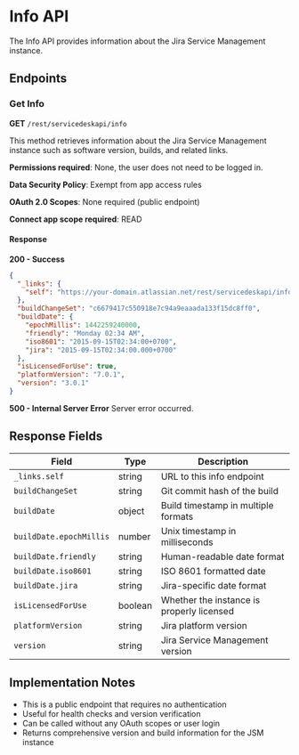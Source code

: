 # Info API

The Info API provides information about the Jira Service Management instance.

## Endpoints

### Get Info

**GET** `/rest/servicedeskapi/info`

This method retrieves information about the Jira Service Management instance such as software version, builds, and related links.

**Permissions required**: None, the user does not need to be logged in.

**Data Security Policy**: Exempt from app access rules

**OAuth 2.0 Scopes**: None required (public endpoint)

**Connect app scope required**: READ

#### Response

**200 - Success**
```json
{
  "_links": {
    "self": "https://your-domain.atlassian.net/rest/servicedeskapi/info"
  },
  "buildChangeSet": "c6679417c550918e7c94a9eaaada133f15dc8ff0",
  "buildDate": {
    "epochMillis": 1442259240000,
    "friendly": "Monday 02:34 AM",
    "iso8601": "2015-09-15T02:34:00+0700",
    "jira": "2015-09-15T02:34:00.000+0700"
  },
  "isLicensedForUse": true,
  "platformVersion": "7.0.1",
  "version": "3.0.1"
}
```

**500 - Internal Server Error**
Server error occurred.

## Response Fields

| Field | Type | Description |
|-------|------|-------------|
| `_links.self` | string | URL to this info endpoint |
| `buildChangeSet` | string | Git commit hash of the build |
| `buildDate` | object | Build timestamp in multiple formats |
| `buildDate.epochMillis` | number | Unix timestamp in milliseconds |
| `buildDate.friendly` | string | Human-readable date format |
| `buildDate.iso8601` | string | ISO 8601 formatted date |
| `buildDate.jira` | string | Jira-specific date format |
| `isLicensedForUse` | boolean | Whether the instance is properly licensed |
| `platformVersion` | string | Jira platform version |
| `version` | string | Jira Service Management version |

## Implementation Notes

- This is a public endpoint that requires no authentication
- Useful for health checks and version verification
- Can be called without any OAuth scopes or user login
- Returns comprehensive version and build information for the JSM instance
